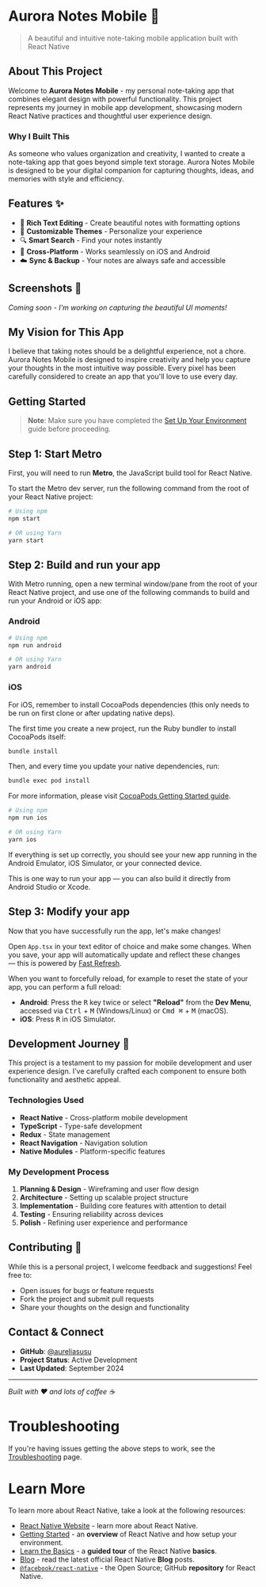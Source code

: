# Aurora Notes Mobile 📱

> A beautiful and intuitive note-taking mobile application built with React Native

## About This Project

Welcome to **Aurora Notes Mobile** - my personal note-taking app that combines elegant design with powerful functionality. This project represents my journey in mobile app development, showcasing modern React Native practices and thoughtful user experience design.

### Why I Built This

As someone who values organization and creativity, I wanted to create a note-taking app that goes beyond simple text storage. Aurora Notes Mobile is designed to be your digital companion for capturing thoughts, ideas, and memories with style and efficiency.

## Features ✨

- 📝 **Rich Text Editing** - Create beautiful notes with formatting options
- 🎨 **Customizable Themes** - Personalize your experience
- 🔍 **Smart Search** - Find your notes instantly
- 📱 **Cross-Platform** - Works seamlessly on iOS and Android
- ☁️ **Sync & Backup** - Your notes are always safe and accessible

## Screenshots 📸

*Coming soon - I'm working on capturing the beautiful UI moments!*

## My Vision for This App

I believe that taking notes should be a delightful experience, not a chore. Aurora Notes Mobile is designed to inspire creativity and help you capture your thoughts in the most intuitive way possible. Every pixel has been carefully considered to create an app that you'll love to use every day.

## Getting Started

> **Note**: Make sure you have completed the [Set Up Your Environment](https://reactnative.dev/docs/set-up-your-environment) guide before proceeding.

## Step 1: Start Metro

First, you will need to run **Metro**, the JavaScript build tool for React Native.

To start the Metro dev server, run the following command from the root of your React Native project:

```sh
# Using npm
npm start

# OR using Yarn
yarn start
```

## Step 2: Build and run your app

With Metro running, open a new terminal window/pane from the root of your React Native project, and use one of the following commands to build and run your Android or iOS app:

### Android

```sh
# Using npm
npm run android

# OR using Yarn
yarn android
```

### iOS

For iOS, remember to install CocoaPods dependencies (this only needs to be run on first clone or after updating native deps).

The first time you create a new project, run the Ruby bundler to install CocoaPods itself:

```sh
bundle install
```

Then, and every time you update your native dependencies, run:

```sh
bundle exec pod install
```

For more information, please visit [CocoaPods Getting Started guide](https://guides.cocoapods.org/using/getting-started.html).

```sh
# Using npm
npm run ios

# OR using Yarn
yarn ios
```

If everything is set up correctly, you should see your new app running in the Android Emulator, iOS Simulator, or your connected device.

This is one way to run your app — you can also build it directly from Android Studio or Xcode.

## Step 3: Modify your app

Now that you have successfully run the app, let's make changes!

Open `App.tsx` in your text editor of choice and make some changes. When you save, your app will automatically update and reflect these changes — this is powered by [Fast Refresh](https://reactnative.dev/docs/fast-refresh).

When you want to forcefully reload, for example to reset the state of your app, you can perform a full reload:

- **Android**: Press the <kbd>R</kbd> key twice or select **"Reload"** from the **Dev Menu**, accessed via <kbd>Ctrl</kbd> + <kbd>M</kbd> (Windows/Linux) or <kbd>Cmd ⌘</kbd> + <kbd>M</kbd> (macOS).
- **iOS**: Press <kbd>R</kbd> in iOS Simulator.

## Development Journey 🚀

This project is a testament to my passion for mobile development and user experience design. I've carefully crafted each component to ensure both functionality and aesthetic appeal.

### Technologies Used

- **React Native** - Cross-platform mobile development
- **TypeScript** - Type-safe development
- **Redux** - State management
- **React Navigation** - Navigation solution
- **Native Modules** - Platform-specific features

### My Development Process

1. **Planning & Design** - Wireframing and user flow design
2. **Architecture** - Setting up scalable project structure
3. **Implementation** - Building core features with attention to detail
4. **Testing** - Ensuring reliability across devices
5. **Polish** - Refining user experience and performance

## Contributing 🤝

While this is a personal project, I welcome feedback and suggestions! Feel free to:
- Open issues for bugs or feature requests
- Fork the project and submit pull requests
- Share your thoughts on the design and functionality

## Contact & Connect

- **GitHub**: [@aureliasusu](https://github.com/aureliasusu)
- **Project Status**: Active Development
- **Last Updated**: September 2024

---

*Built with ❤️ and lots of coffee ☕*

# Troubleshooting

If you're having issues getting the above steps to work, see the [Troubleshooting](https://reactnative.dev/docs/troubleshooting) page.

# Learn More

To learn more about React Native, take a look at the following resources:

- [React Native Website](https://reactnative.dev) - learn more about React Native.
- [Getting Started](https://reactnative.dev/docs/environment-setup) - an **overview** of React Native and how setup your environment.
- [Learn the Basics](https://reactnative.dev/docs/getting-started) - a **guided tour** of the React Native **basics**.
- [Blog](https://reactnative.dev/blog) - read the latest official React Native **Blog** posts.
- [`@facebook/react-native`](https://github.com/facebook/react-native) - the Open Source; GitHub **repository** for React Native.
